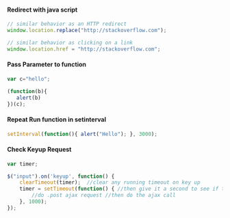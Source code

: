 #### Redirect with java script
```javascript
// similar behavior as an HTTP redirect
window.location.replace("http://stackoverflow.com");

// similar behavior as clicking on a link
window.location.href = "http://stackoverflow.com";
```

#### Pass Parameter to function
```javascript
var c="hello";

(function(b){
   alert(b) 
})(c);
```

#### Repeat Run function in setinterval
```javascript
setInterval(function(){ alert("Hello"); }, 3000);
```

#### Check Keyup Request
```javascript
var timer;

$("input").on('keyup', function() {
    clearTimeout(timer);  //clear any running timeout on key up
    timer = setTimeout(function() { //then give it a second to see if the user is finished
        //do .post ajax request //then do the ajax call
    }, 1000);
});
```
